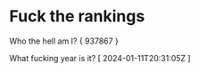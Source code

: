 # Fuck the rankings

Who the hell am I?
{ 937867 }

What fucking year is it?
[ 2024-01-11T20:31:05Z ]

